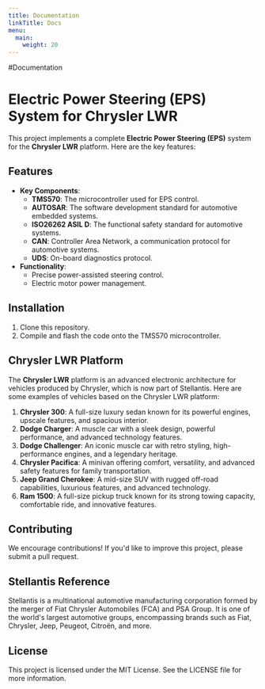 ```yaml
---
title: Documentation
linkTitle: Docs
menu:
  main:
    weight: 20
---
```


#Documentation
# Electric Power Steering (EPS) System for Chrysler LWR

This project implements a complete **Electric Power Steering (EPS)** system for the **Chrysler LWR** platform. Here are the key features:

## Features
- **Key Components**:
  - **TMS570**: The microcontroller used for EPS control.
  - **AUTOSAR**: The software development standard for automotive embedded systems.
  - **ISO26262 ASIL D**: The functional safety standard for automotive systems.
  - **CAN**: Controller Area Network, a communication protocol for automotive systems.
  - **UDS**: On-board diagnostics protocol.
- **Functionality**:
  - Precise power-assisted steering control.
  - Electric motor power management.

## Installation
1. Clone this repository.
2. Compile and flash the code onto the TMS570 microcontroller.

## Chrysler LWR Platform
The **Chrysler LWR** platform is an advanced electronic architecture for vehicles produced by Chrysler, which is now part of Stellantis. Here are some examples of vehicles based on the Chrysler LWR platform:

1. **Chrysler 300**: A full-size luxury sedan known for its powerful engines, upscale features, and spacious interior.
2. **Dodge Charger**: A muscle car with a sleek design, powerful performance, and advanced technology features.
3. **Dodge Challenger**: An iconic muscle car with retro styling, high-performance engines, and a legendary heritage.
4. **Chrysler Pacifica**: A minivan offering comfort, versatility, and advanced safety features for family transportation.
5. **Jeep Grand Cherokee**: A mid-size SUV with rugged off-road capabilities, luxurious features, and advanced technology.
6. **Ram 1500**: A full-size pickup truck known for its strong towing capacity, comfortable ride, and innovative features.

## Contributing
We encourage contributions! If you'd like to improve this project, please submit a pull request.

## Stellantis Reference
Stellantis is a multinational automotive manufacturing corporation formed by the merger of Fiat Chrysler Automobiles (FCA) and PSA Group. It is one of the world's largest automotive groups, encompassing brands such as Fiat, Chrysler, Jeep, Peugeot, Citroën, and more.

## License
This project is licensed under the MIT License. See the LICENSE file for more information.
